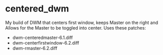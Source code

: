 # centered_dwm
My build of DWM that centers first window, keeps Master on the right and Allows for the Master to be toggled into center.
Uses these patches:
- dwm-centeredmaster-6.1.diff
- dwm-centerfirstwindow-6.2.diff
- dwm-rmaster-6.2.diff
